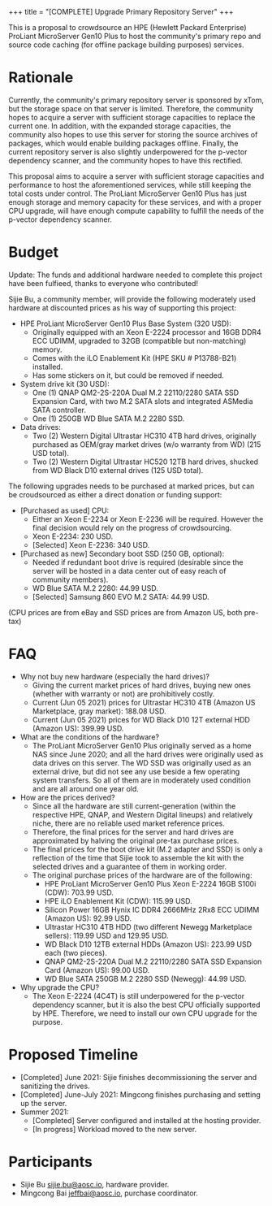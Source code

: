 +++
title = "[COMPLETE] Upgrade Primary Repository Server"
+++

This is a proposal to crowdsource an HPE (Hewlett Packard Enterprise) ProLiant MicroServer Gen10 Plus to host the community's primary repo and source code caching (for offline package building purposes) services.

# Rationale

Currently, the community's primary repository server is sponsored by xTom, but the storage space on that server is limited. Therefore, the community hopes to acquire a server with sufficient storage capacities to replace the current one. In addition, with the expanded storage capacities, the community also hopes to use this server for storing the source archives of packages, which would enable building packages offline. Finally, the current repository server is also slightly underpowered for the p-vector dependency scanner, and the community hopes to have this rectified. 

This proposal aims to acquire a server with sufficient storage capacities and performance to host the aforementioned services, while still keeping the total costs under control. The ProLiant MicroServer Gen10 Plus has just enough storage and memory capacity for these services, and with a proper CPU upgrade, will have enough compute capability to fulfill the needs of the p-vector dependency scanner.

# Budget

Update: The funds and additional hardware needed to complete this project have been fulfieed, thanks to everyone who contributed!

Sijie Bu, a community member, will provide the following moderately used hardware at discounted prices as his way of supporting this project:

+ HPE ProLiant MicroServer Gen10 Plus Base System (320 USD):
   - Originally equipped with an Xeon E-2224 processor and 16GB DDR4 ECC UDIMM, upgraded to 32GB (compatible but non-matching) memory.
   - Comes with the iLO Enablement Kit (HPE SKU # P13788-B21) installed.
   - Has some stickers on it, but could be removed if needed.
+ System drive kit (30 USD):
   - One (1) QNAP QM2-2S-220A Dual M.2 22110/2280 SATA SSD Expansion Card, with two M.2 SATA slots and integrated ASMedia SATA controller.
   - One (1) 250GB WD Blue SATA M.2 2280 SSD.
+ Data drives:
   - Two (2) Western Digital Ultrastar HC310 4TB hard drives, originally purchased as OEM/gray market drives (w/o warranty from WD) (215 USD total).
   - Two (2) Western Digital Ultrastar HC520 12TB hard drives, shucked from WD Black D10 external drives (125 USD total).

The following upgrades needs to be purchased at marked prices, but can be croudsourced as either a direct donation or funding support:

+ [Purchased as used] CPU:
  - Either an Xeon E-2234 or Xeon E-2236 will be required. However the final decision would rely on the progress of crowdsourcing.
  - Xeon E-2234: 230 USD.
  - [Selected] Xeon E-2236: 340 USD.
+ [Purchased as new] Secondary boot SSD (250 GB, optional):
  - Needed if redundant boot drive is required (desirable since the server will be hosted in a data center out of easy reach of community members).
  - WD Blue SATA M.2 2280: 44.99 USD.
  - [Selected] Samsung 860 EVO M.2 SATA: 44.99 USD.

(CPU prices are from eBay and SSD prices are from Amazon US, both pre-tax)

# FAQ

+ Why not buy new hardware (especially the hard drives)?
   - Giving the current market prices of hard drives, buying new ones (whether with warranty or not) are prohibitively costly.
   - Current (Jun 05 2021) prices for Ultrastar HC310 4TB (Amazon US Marketplace, gray market): 188.08 USD.
   - Current (Jun 05 2021) prices for WD Black D10 12T external HDD (Amazon US): 399.99 USD.
+ What are the conditions of the hardware?
   - The ProLiant MicroServer Gen10 Plus originally served as a home NAS since June 2020; and all the hard drives were originally used as data drives on this server. The WD SSD was originally used as an external drive, but did not see any use beside a few operating system transfers. So all of them are in moderately used condition and are all around one year old.
+ How are the prices derived?
   - Since all the hardware are still current-generation (within the respective HPE, QNAP, and Western Digital lineups) and relatively niche, there are no reliable used market reference prices.
   - Therefore, the final prices for the server and hard drives are approximated by halving the original pre-tax purchase prices.
   - The final prices for the boot drive kit (M.2 adapter and SSD) is only a reflection of the time that Sijie took to assemble the kit with the selected drives and a guarantee of them in working order.
   - The original purchase prices of the hardware are of the following:
      - HPE ProLiant MicroServer Gen10 Plus Xeon E-2224 16GB S100i (CDW): 703.99 USD.
      - HPE iLO Enablement Kit (CDW): 115.99 USD.
      - Silicon Power 16GB Hynix IC DDR4 2666MHz 2Rx8 ECC UDIMM (Amazon US): 92.99 USD.
      - Ultrastar HC310 4TB HDD (two different Newegg Marketplace sellers): 119.99 USD and 129.95 USD.
      - WD Black D10 12TB external HDDs (Amazon US): 223.99 USD each (two pieces).
      - QNAP QM2-2S-220A Dual M.2 22110/2280 SATA SSD Expansion Card (Amazon US): 99.00 USD.
      - WD Blue SATA 250GB M.2 2280 SSD (Newegg): 44.99 USD.
+ Why upgrade the CPU?
   - The Xeon E-2224 (4C4T) is still underpowered for the p-vector dependency scanner, but it is also the best CPU officially supported by HPE. Therefore, we need to install our own CPU upgrade for the purpose.

# Proposed Timeline

- [Completed] June 2021: Sijie finishes decommissioning the server and sanitizing the drives.
- [Completed] June-July 2021: Mingcong finishes purchasing and setting up the server.
- Summer 2021:
    - [Completed] Server configured and installed at the hosting provider.
    - [In progress] Workload moved to the new server.

# Participants

- Sijie Bu <sijie.bu@aosc.io>, hardware provider.
- Mingcong Bai <jeffbai@aosc.io>, purchase coordinator.
